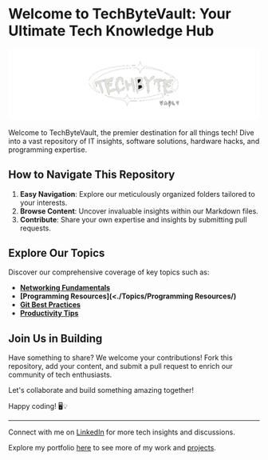 # Welcome to TechByteVault: Your Ultimate Tech Knowledge Hub

![TechByteVault Logo](./Assets/TechByteVault.png)

Welcome to TechByteVault, the premier destination for all things tech! Dive into a vast repository of IT insights, software solutions, hardware hacks, and programming expertise.

## How to Navigate This Repository

1. **Easy Navigation**: Explore our meticulously organized folders tailored to your interests.
2. **Browse Content**: Uncover invaluable insights within our Markdown files.
3. **Contribute**: Share your own expertise and insights by submitting pull requests.

## Explore Our Topics

Discover our comprehensive coverage of key topics such as:

- **[Networking Fundamentals](./Topics/Networking%20Fundamentals/)**
- **[Programming Resources](<./Topics/Programming Resources/)**
- **[Git Best Practices](./Topics/gitignore%20Templates/)**
- **[Productivity Tips](./Topics/Productivity%20Tips/)**

## Join Us in Building

Have something to share? We welcome your contributions! Fork this repository, add your content, and submit a pull request to enrich our community of tech enthusiasts.

Let's collaborate and build something amazing together!

Happy coding! 🖥️💡

---

Connect with me on [LinkedIn](https://www.linkedin.com/in/sajidsabreen/) for more tech insights and discussions.

Explore my portfolio [here](https://sajidsabreen.netlify.app/) to see more of my work and [projects]([text](https://github.com/SomeOrdinaryBro?tab=repositories)).

